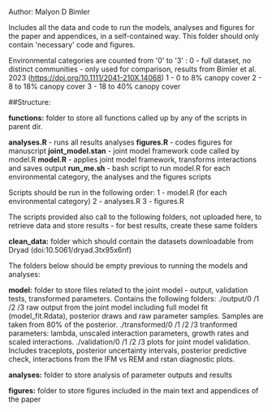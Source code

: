 Author: Malyon D Bimler

Includes all the data and code to run the models, analyses and figures for the paper and appendices, in a self-contained way. This folder should only contain 'necessary' code and figures.

Environmental categories are counted from '0' to '3' :
0 - full dataset, no distinct communities - only used for comparison, results from Bimler et al. 2023 (https://doi.org/10.1111/2041-210X.14068)
1 - 0 to 8% canopy cover
2 - 8 to 18% canopy cover
3 - 18 to 40% canopy cover


##Structure: 

**functions:** folder to store all functions called up by any of the scripts in parent dir. 

**analyses.R** - runs all results analyses 
**figures.R** - codes figures for manuscript
**joint_model.stan** - joint model framework code called by model.R
**model.R** - applies joint model framework, transforms interactions and saves output 
**run_me.sh** - bash script to run model.R for each environmental category, the analyses and the figures scripts

Scripts should be run in the following order: 
1 - model.R (for each environmental category)
2 - analyses.R 
3 - figures.R



The scripts provided also call to the following folders, not uploaded here, to retrieve data and store results - for best results, create these same folders 

**clean_data:** folder which should contain the datasets downloadable from Dryad (doi:10.5061/dryad.3tx95x6nf) 

The folders below should be empty previous to running the models and analyses:

**model:** folder to store files related to the joint model - output, validation tests, transformed parameters. Contains the following folders:
./output/0 /1 /2 /3
raw output from the joint model including full model fit (model_fit.Rdata), posterior draws and raw parameter samples. Samples are taken from 80% of the posterior.
./transformed/0 /1 /2 /3
tranformed parameters: lambda, unscaled interaction parameters, growth rates and scaled interactions.
./validation/0 /1 /2 /3 
plots for joint model validation. Includes traceplots, posterior uncertainty intervals, posterior predictive check, interactions from the IFM vs REM and rstan diagnostic plots.

**analyses:** folder to store analysis of parameter outputs and results 

**figures:** folder to store figures included in the main text and appendices of the paper




